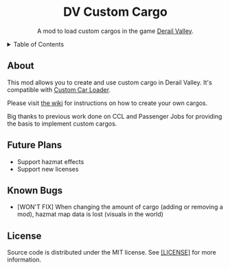 <!-- PROJECT TITLE -->
<div align="center">
	<h1>DV Custom Cargo</h1>
	<p>
		A mod to load custom cargos in the game <a href="http://www.derailvalley.com/">Derail Valley</a>.
	</p>
</div>




<!-- TABLE OF CONTENTS -->
<details>
	<summary>Table of Contents</summary>
	<ol>
		<li><a href="#about">About</a></li>
		<li><a href="#future-plans">Future Plans</a></li>
		<li><a href="#known-bugs">Known Bugs</a></li>
		<li><a href="#license">License</a></li>
	</ol>
</details>




<!-- ABOUT -->

## About

This mod allows you to create and use custom cargo in Derail Valley. It's compatible with <a href="https://github.com/derail-valley-modding/custom-car-loader">Custom Car Loader</a>.

Please visit <a href="https://github.com/WhistleWiz/dv-custom-cargo/wiki/">the wiki</a> for instructions on how to create your own cargos.

Big thanks to previous work done on CCL and Passenger Jobs for providing the basis to implement custom cargos.




<!-- FUTURE PLANS -->

## Future Plans

* Support hazmat effects
* Support new licenses




<!-- KNOWN BUGS -->

## Known Bugs

* [WON'T FIX] When changing the amount of cargo (adding or removing a mod), hazmat map data is lost (visuals in the world)




<!-- LICENSE -->

## License

Source code is distributed under the MIT license.
See <a href="https://github.com/WhistleWiz/dv-custom-cargo/blob/main/LICENSE">[LICENSE]</a> for more information.
